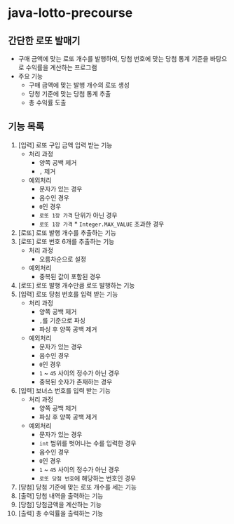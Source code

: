 # java-lotto-precourse

## 간단한 로또 발매기

* 구매 금액에 맞는 로또 개수를 발행하여, 당첨 번호에 맞는 당첨 통계 기준을 바탕으로 수익률을 계산하는 프로그램
* 주요 기능
    - 구매 금액에 맞는 발행 개수의 로또 생성
    - 당청 기준에 맞는 당첨 통계 추출
    - 총 수익률 도출

## 기능 목록

1. [입력] 로또 구입 금액 입력 받는 기능
    * 처리 과정
        - 양쪽 공백 제거
        - `,` 제거
    * 예외처리
        - 문자가 있는 경우
        - 음수인 경우
        - `0`인 경우
        - `로또 1장 가격` 단위가 아닌 경우
        - `로또 1장 가격` * `Integer.MAX_VALUE` 초과한 경우
2. [로또] 로또 발행 개수를 추출하는 기능
3. [로또] 로또 번호 6개를 추출하는 기능
    * 처리 과정
        - 오름차순으로 설정
    * 예외처리
        - 중복된 값이 포함된 경우
4. [로또] 로또 발행 개수만큼 로또 발행하는 기능
5. [입력] 로또 당첨 번호를 입력 받는 기능
    * 처리 과정
        - 양쪽 공백 제거
        - `,`를 기준으로 파싱
        - 파싱 후 양쪽 공백 제거
    * 예외처리
        - 문자가 있는 경우
        - 음수인 경우
        - `0`인 경우
        - `1` ~ `45` 사이의 정수가 아닌 경우
        - 중복된 숫자가 존재하는 경우
6. [입력] 보너스 번호를 입력 받는 기능
    * 처리 과정
        - 양쪽 공백 제거
        - 파싱 후 양쪽 공백 제거
    * 예외처리
        - 문자가 있는 경우
        - `int` 범위를 벗어나는 수를 입력한 경우
        - 음수인 경우
        - `0`인 경우
        - `1` ~ `45` 사이의 정수가 아닌 경우
        - `로또 당첨 번호`에 해당하는 번호인 경우
7. [당첨] 당첨 기준에 맞는 로또 개수를 세는 기능
8. [출력] 당첨 내역을 출력하는 기능
9. [당첨] 당첨금액을 계산하는 기능
10. [출력] 총 수익률을 출력하는 기능